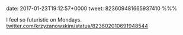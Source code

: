 date: 2017-01-23T19:12:57+0000
tweet: 823609481665937410
%%%

I feel so futuristic on Mondays. [twitter.com/krzyzanowskim/status/823602010691948544](https://twitter.com/krzyzanowskim/status/823602010691948544)
